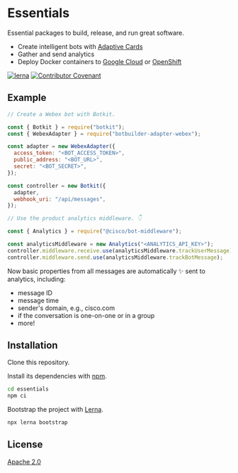 # Essentials

Essential packages to build, release, and run great software.

- Create intelligent bots with [Adaptive Cards](https://adaptivecards.io/)
- Gather and send analytics
- Deploy Docker containers to [Google Cloud](https://cloud.google.com/) or [OpenShift](https://www.openshift.com/)

[![lerna](https://img.shields.io/badge/maintained%20with-lerna-cc00ff.svg)](https://lerna.js.org/)
[![Contributor Covenant](https://img.shields.io/badge/Contributor%20Covenant-1.4-4baaaa.svg)](code_of_conduct.md)

## Example

```js
// Create a Webex bot with Botkit.

const { Botkit } = require("botkit");
const { WebexAdapter } = require("botbuilder-adapter-webex");

const adapter = new WebexAdapter({
  access_token: "<BOT_ACCESS_TOKEN>",
  public_address: "<BOT_URL>",
  secret: "<BOT_SECRET>",
});

const controller = new Botkit({
  adapter,
  webhook_uri: "/api/messages",
});

// Use the product analytics middleware. 👇

const { Analytics } = require("@cisco/bot-middleware");

const analyticsMiddleware = new Analytics("<ANALYTICS_API_KEY>");
controller.middleware.receive.use(analyticsMiddleware.trackUserMessage);
controller.middleware.send.use(analyticsMiddleware.trackBotMessage);
```

Now basic properties from all messages are automatically ✨ sent to analytics, including:

- message ID
- message time
- sender's domain, e.g., cisco.com
- if the conversation is one-on-one or in a group
- more!

## Installation

Clone this repository.

Install its dependencies with [npm](https://www.npmjs.com/).

```bash
cd essentials
npm ci
```

Bootstrap the project with [Lerna](https://github.com/lerna/lerna).

```bash
npx lerna bootstrap
```

## License

[Apache 2.0](https://choosealicense.com/licenses/apache-2.0/)
